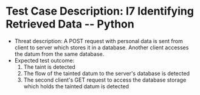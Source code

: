 # Test Case Description: I7 Identifying Retrieved Data -- Python
- Threat description: A POST request with personal data is sent from client to server which stores it in a database. Another client accesses the datum from the same database.
- Expected test outcome:
  1. The taint is detected
  2. The flow of the tainted datum to the server's database is detected
  3. The second client's GET request to access the database storage which holds the tainted datum is detected 

